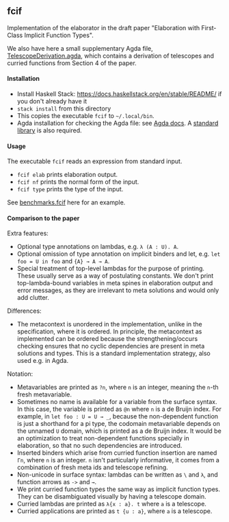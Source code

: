 ## fcif

Implementation of the elaborator in the draft paper "Elaboration with
First-Class Implicit Function Types".

We also have here a small supplementary Agda file,
[TelescopeDerivation.agda](TelescopeDerivation.agda), which contains a derivation
of telescopes and curried functions from Section 4 of the paper.

#### Installation

- Install Haskell Stack: https://docs.haskellstack.org/en/stable/README/ if you don't already have it
- `stack install` from this directory
- This copies the executable `fcif` to `~/.local/bin`.
- Agda installation for checking the Agda file: see [Agda
  docs](https://agda.readthedocs.io/en/v2.6.0.1/getting-started/installation.html). A
  [standard library](https://github.com/agda/agda-stdlib) is also required.

#### Usage

The executable `fcif` reads an expression from standard input.

- `fcif elab` prints elaboration output.
- `fcif nf` prints the normal form of the input.
- `fcif type` prints the type of the input.

See [benchmarks.fcif](benchmarks.fcif) here for an example.

#### Comparison to the paper

Extra features:
- Optional type annotations on lambdas, e.g. `λ (A : U). A`.
- Optional omission of type annotation on implicit binders and let,
   e.g. `let foo = U in foo` and `{A} → A → A`.
- Special treatment of top-level lambdas for the purpose of printing. These
  usually serve as a way of postulating constants. We don't print
  top-lambda-bound variables in meta spines in elaboration output and error
  messages, as they are irrelevant to meta solutions and would only add clutter.

Differences:
- The metacontext is unordered in the implementation, unlike in the
  specification, where it is ordered. In principle, the metacontext as
  implemented can be ordered because the strengthening/occurs checking ensures
  that no cyclic dependencies are present in meta solutions and types.  This is
  a standard implementation strategy, also used e.g. in Agda.

Notation:
- Metavariables are printed as `?n`, where `n` is an integer, meaning
  the `n`-th fresh metavariable.
- Sometimes no name is available for a variable from the surface syntax. In this
  case, the variable is printed as `@n` where `n` is a de Bruijn index. For example,
  in `let foo : U = U → _`, because the non-dependent function is just a shorthand for
  a pi type, the codomain metavariable depends on the unnamed `U` domain, which is printed 
  as a de Bruijn index. It would be an optimization
  to treat non-dependent functions specially in elaboration, so that no such dependencies are introduced.
- Inserted binders which arise from curried function insertion are named `Γn`,
  where `n` is an integer. `n` isn't particularly informative, it comes from a
  combination of fresh meta ids and telescope refining.
- Non-unicode in surface syntax: lambdas can be written as
  `\` and `λ`, and function arrows as `->` and `→`.
- We print curried function types the same way as implicit function types. They can be
  disambiguated visually by having a telescope domain.
- Curried lambdas are printed as `λ{x : a}. t` where `a` is a telescope.
- Curried applications are printed as `t {u : a}`, where `a` is a telescope.

